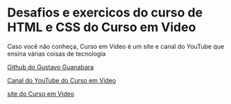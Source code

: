 # Desafios e exercicos do curso de HTML e CSS do Curso em Video

Caso você não conheça, Curso em Video é um site e canal do YouTube que ensina várias coisas de tecnologia

[Github do Gustavo Guanabara](https://github.com/gustavoguanabara)

[Canal do YouTube do Curso em Video](https://www.youtube.com/c/CursoemV%C3%ADdeo)

[site do Curso em Video](https://www.cursoemvideo.com/)
